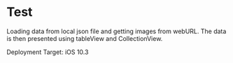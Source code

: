 # Test

Loading data from local json file and getting images from webURL.
The data is then presented using tableView and CollectionView.

Deployment Target: iOS 10.3
